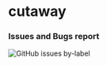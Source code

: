 # cutaway
### Issues and Bugs report

![GitHub issues by-label](https://img.shields.io/github/issues/HRSlab/cutaway/bug?color=%23347CDA&label=Tikets&logo=Trello&logoColor=%23fafafa&style=flat-square)

